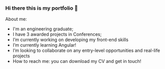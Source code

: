 ### Hi there this is my portfolio 👋

About me: 
- I'm an engineering graduate;
- I have 3 awarded projects in Conferences;
- I’m currently working on developing my front-end skills
- I’m currently learning Angular!
- I’m looking to collaborate on any entry-level opportunities and real-life projects
- How to reach me: you can download my CV and get in touch!
